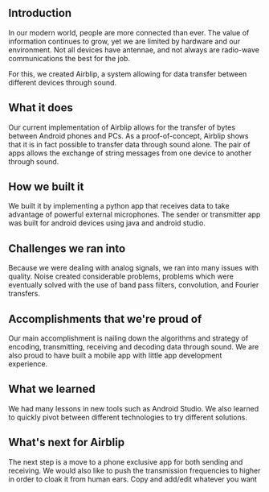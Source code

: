 ## Introduction
In our modern world, people are more connected than ever. The value of information continues to grow, yet we are limited by hardware and our environment. Not all devices have antennae, and not always are radio-wave communications the best for the job.

For this, we created Airblip, a system allowing for data transfer between different devices through sound.

## What it does
Our current implementation of Airblip allows for the transfer of bytes between Android phones and PCs. As a proof-of-concept, Airblip shows that it is in fact possible to transfer data through sound alone. 
The pair of apps allows the exchange of string messages from one device to another through sound.

## How we built it
We built it by implementing a python app that receives data to take advantage of powerful external microphones. The sender or transmitter app was built for android devices using java and android studio.

## Challenges we ran into
Because we were dealing with analog signals, we ran into many issues with quality. Noise created considerable problems, problems which were eventually solved with the use of band pass filters, convolution, and Fourier transfers. 


## Accomplishments that we're proud of
Our main accomplishment is nailing down the algorithms and strategy of encoding, transmitting, receiving and decoding data through sound. We are also proud to have built a mobile app with little app development experience. 

## What we learned
We had many lessons in new tools such as Android Studio. We also learned to quickly pivot between different technologies to try different solutions.


## What's next for Airblip
The next step is a move to a phone exclusive app for both sending and receiving. We would also like to push the transmission frequencies to higher in order to cloak it from human ears.
Copy and add/edit whatever you want
